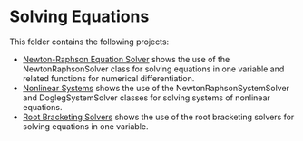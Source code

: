 # Solving Equations

This folder contains the following projects:
- [Newton-Raphson Equation Solver](newton-equation-solver/) shows the use of the NewtonRaphsonSolver class for solving equations in one variable and related functions for numerical differentiation.
- [Nonlinear Systems](nonlinear-systems/) shows the use of the NewtonRaphsonSystemSolver and DoglegSystemSolver classes for solving systems of nonlinear equations.
- [Root Bracketing Solvers](root-bracketing-solvers/) shows the use of the root bracketing solvers for solving equations in one variable.
